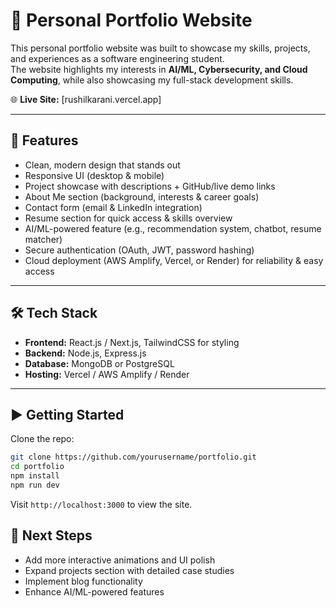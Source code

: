 # 🚀 Personal Portfolio Website

This personal portfolio website was built to showcase my skills, projects, and experiences as a software engineering student.  
The website highlights my interests in **AI/ML, Cybersecurity, and Cloud Computing**, while also showcasing my full-stack development skills.  

🌐 **Live Site:** [rushilkarani.vercel.app]  

---

## 📌 Features
- Clean, modern design that stands out  
- Responsive UI (desktop & mobile)  
- Project showcase with descriptions + GitHub/live demo links  
- About Me section (background, interests & career goals)  
- Contact form (email & LinkedIn integration)  
- Resume section for quick access & skills overview  
- AI/ML-powered feature (e.g., recommendation system, chatbot, resume matcher)  
- Secure authentication (OAuth, JWT, password hashing)  
- Cloud deployment (AWS Amplify, Vercel, or Render) for reliability & easy access  

---

## 🛠️ Tech Stack
- **Frontend:** React.js / Next.js, TailwindCSS for styling
- **Backend:** Node.js, Express.js
- **Database:** MongoDB or PostgreSQL
- **Hosting:** Vercel / AWS Amplify / Render

---

## ▶️ Getting Started

Clone the repo:
```bash
git clone https://github.com/yourusername/portfolio.git
cd portfolio
npm install
npm run dev
```
Visit `http://localhost:3000` to view the site.

## 🎯 Next Steps
- Add more interactive animations and UI polish
- Expand projects section with detailed case studies
- Implement blog functionality
- Enhance AI/ML-powered features
